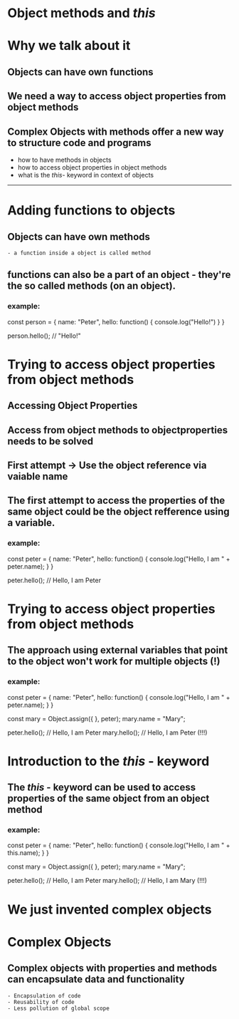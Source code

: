 # Object methods and *this*

# Why we talk about it 

## Objects can have own functions
## We need a way to access object properties from object methods
## Complex Objects with methods offer a new way to structure code and programs

- how to have methods in objects
- how to access object properties in object methods
- what is the *this*- keyword in context of objects

---------------------------------------------------------------------------------

# Adding functions to objects

## Objects can have own methods
    - a function inside a object is called method

## functions can also be a part of an object - they're the so called methods (on an object).

### example:

const person = {
    name: "Peter",
    hello: function() {
        console.log("Hello!")
    }
}

person.hello();              //  "Hello!"


# Trying to access object properties from object methods

## Accessing Object Properties

## Access from object methods to objectproperties needs to be solved
## First attempt -> Use the object reference via vaiable name

## The first attempt to access the properties of the same object could be the object refference using a variable.

### example:

const peter = {
    name: "Peter",
    hello: function() {
        console.log("Hello, I am " + peter.name);
    }
}

peter.hello();              // Hello, I am Peter


# Trying to access object properties from object methods

## The approach using external variables that point to the object won't work for multiple objects (!)

### example:

const peter = {
    name: "Peter",
    hello: function() {
        console.log("Hello, I am " + peter.name);
    }
}

const mary = Object.assign({ }, peter);
mary.name = "Mary";

peter.hello();             // Hello, I am Peter
mary.hello();              // Hello, I am Peter (!!!)



# Introduction to the *this* - keyword

## The *this* - keyword can be used to access properties of the same object from an object method

### example:

const peter = {
    name: "Peter",
    hello: function() {
        console.log("Hello, I am " + this.name);
    }
}

const mary = Object.assign({ }, peter);
mary.name = "Mary";

peter.hello();             // Hello, I am Peter
mary.hello();              // Hello, I am Mary (!!!)


# We just invented complex objects

# Complex Objects

## Complex objects with properties and methods can encapsulate data and functionality
    - Encapsulation of code
    - Reusability of code
    - Less pollution of global scope